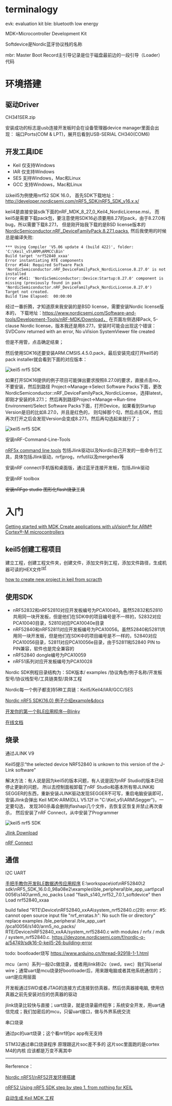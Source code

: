 # terminalogy
evk: evaluation kit
ble: bluetooth low energy

MDK=Microcontroller Development Kit

Softdevice是Nordic蓝牙协议栈的名称

mbr: Master Boot Record主引导记录是位于磁盘最前边的一段引导（Loader）代码

# 环境搭建

## 驱动Driver

CH341SER.zip
	
安装成功的标志是usb连接开发板时会在设备管理器device manager里面会出现：
端口Ports(COM & LPT)，展开后看到USB-SERIAL CH340(COM6)
	
## 开发工具IDE

+ Keil 仅支持Windows
+ IAR 仅支持Windows
+ SES 支持Windows，Mac和Linux
+ GCC 支持Windows，Mac和Linux

以keil5为例使用nrf52 SDK 16.0，
首先SDK下载地址：http://developer.nordicsemi.com/nRF5_SDK/nRF5_SDK_v16.x.x/

keil4是直接安装sdk下面的nRF_MDK_8_27_0_Keil4_NordicLicense.msi，
而keil5是需要下载pack包，要注意使用SDK16必须要用8.27的pack，由于8.27.0有bug，所以需要下载8.27.1，
但是刚开始我下载的是BSD license版本的[NordicSemiconductor.nRF_DeviceFamilyPack.8.27.1.packs](https://developer.nordicsemi.com/nRF5_SDK/pieces/nRF_DeviceFamilyPack/),
然后我使用的时候总是编译失败:
```
*** Using Compiler 'V5.06 update 4 (build 422)', folder: 'C:\Keil_v5\ARM\ARMCC\Bin'
Build target 'nrf52840_xxaa'
Error instantiating RTE components
Error #544: Required Software Pack 'NordicSemiconductor.nRF_DeviceFamilyPack_NordicLicense.8.27.0' is not installed
Error #541: 'NordicSemiconductor::Device:Startup:8.27.0' component is missing (previously found in pack 'NordicSemiconductor.nRF_DeviceFamilyPack_NordicLicense.8.27.0')
Target not created.
Build Time Elapsed:  00:00:00
```
经过一番折腾，才知道原来我安装的是BSD license，需要安装Nordic license版本的，
下载地址：https://www.nordicsemi.com/Software-and-tools/Development-Tools/nRF-MDK/Download，
在页面左侧选择Pack, 5-clause Nordic license，版本我还是用8.27.1，安装时可能会出现这个错误：
SVDConv returned with an error, No uVision SystemViewer file created

但是不用管，点击确定结束；

然后使用SDK16还要安装ARM.CMSIS.4.5.0.pack，最后安装完成打开keil5的pack installer就会看到下面的对应版本：

![keil5 nrf5 SDK](/docs/docs_image/software/hardware/dk_nrf52_01.png)	

如果打开SDK16提供的例子项目可能弹出要求按照8.27.0的要求，直接点击no，不要安装，然后到路径
Project->Manage->Select Software Packs下面，更改NordicSemiconductor::nRF_DeviceFamilyPack_NordicLicense，选择latest，即刚才安装的8.27.1；
然后再到路径Project->Manage->Run-time Environment/Select Software Packs下面，打开Device，如果看到Startup Version是旧的比如8.27.0，并且是红色的，
则勾掉那个勾，然后点击OK，然后再次打开之后会发现Version会变成8.27.1，然后再勾选起来就行了；

![keil5 nrf5 SDK](/docs/docs_image/software/hardware/dk_nrf52_02.png)

安装nRF-Command-Line-Tools

[nRF5x command line tools](https://www.nordicsemi.com/Software-and-tools/Development-Tools/nRF-Command-Line-Tools/Download#infotabs)
包括Jlink驱动以及Nordic自己开发的一些命令行工具，具体包括Jlink驱动，nrfjprog，nrfutil以及mergehex等

安装nRF connect手机版和桌面版，通过蓝牙连接开发板，包括Jlink驱动

安装nRF toolbox

~~安装nRFgo studio 图形化flash烧录工具~~

# 入门

[Getting started with MDK Create applications with µVision® for ARM® Cortex®-M microcontrollers](http://www2.keil.com/docs/default-source/default-document-library/mdk5-getting-started.pdf?sfvrsn=2[NC,L])

## keil5创建工程项目

建立工程，创建工程文件夹，创建文件，添加文件到工程，添加文件路径，生成机器可读的HEX文件<sup>[ref](https://blog.csdn.net/qq_44713454/article/details/98889913)</sup>

[how to create new project in keil from scracth](https://devzone.nordicsemi.com/f/nordic-q-a/9098/how-to-create-new-project-in-keil-from-scracth)
	 
	
## 使用SDK

+ nRF52832和nRF52810对应开发板编号为PCA10040。虽然52832和52810共用同一块开发板，但是他们在SDK中的项目编号是不一样的，52832对应PCA10040目录，52810对应PCA10040e目录
+ nRF52840和nRF52811对应开发板编号为PCA10056。虽然52840和52811共用同一块开发板，但是他们在SDK中的项目编号是不一样的，52840对应PCA10056目录，52811对应PCA10056e目录，由于52811和52840 PIN to PIN兼容，软件也是完全兼容的
+ nRF52840 dongle编号为PCA10059
+ nRF51系列对应开发板编号为PCA10028

Nordic SDK例程目录结构为：SDK版本/ examples /协议角色/例子名称/开发板型号/协议栈型号/工具链类型/具体工程

Nordic每一个例子都支持5种工具链：Keil5/Keil4/IAR/GCC/SES

[Nordic nRF5 SDK(16.0) 例子介绍example&docs](https://www.cnblogs.com/iini/p/9095551.html)

[开发你的第一个BLE应用程序—Blinky](https://www.cnblogs.com/iini/p/8996025.html)
	
[在线文档](https://infocenter.nordicsemi.com/topic/sdk_nrf5_v16.0.0/getting_started_softdevice.html?cp=7_1_1_3)

## 烧录

通过JLINK V9

Keil5提示“the selected device NRF52840 is unkown to this version of the J-Link software”

解决方法：有人说是因为keil5的版本问题，有人说是因为nRF Studio的版本已经停止更新的问题，
所以去控制面板卸载了nRF Studio和基本所有带JLINK和SEGGER的东西，重新安装JLINK驱动发现SEGGER不可写，重启电脑安装即可，
安装Jlink会弹出 Keil MDK-ARM(DLL V5.12f in "C:\Keil_v5\ARM\Segger")，一定要勾选，
发现360杀毒会删除jflashapi几个文件，去恢复区恢复并禁止再次查杀，
然后安装了nRF Connect，从中安装了Programmer

![keil5 nrf5 SDK](/docs/docs_image/software/hardware/dk_nrf52_03.png)

[Jlink Download](https://www.segger.com/downloads/jlink/#J-LinkSoftwareAndDocumentationPack)

[nRF Connect](https://www.nordicsemi.com/Software-and-tools/Development-Tools/nRF-Connect-for-desktop/Download#infotabs)

## 通信

I2C UART

[手把手教你开发BLE数据透传应用程序](https://www.cnblogs.com/iini/p/9095622.html)
E:\workspace\iot\nRF52840\2 sdk\nRF5_SDK_16.0.0_98a08e2\examples\ble_peripheral\ble_app_uart\pca10056\s140\arm5_no_packs
Load "flash_s140_nrf52_7.0.1_softdevice"
then Load nrf52840_xxaa

build failed
"RTE\Device\nRF52840_xxAA\system_nrf52840.c(29): error: #5: cannot open source input file "nrf_erratas.h": No such file or directory"
 replace examples /ble_peripheral /ble_app_uart /pca10056/s140/arm5_no_packs/ RTE/Device/nRF52840_xxAA/system_nrf52840.c  with  modules / nrfx / mdk / system_nrf52840.c.
https://devzone.nordicsemi.com/f/nordic-q-a/54749/sdk16-0-keil5-26-building-error

todo:
bootloader烧写
https://www.arduino.cn/thread-92918-1-1.html

mcu（arm）系列一般i2c做烧录，或者用jlink转i2c（swd，swc）我们叫serial wire；通常uart是mcu烧录好bootloader后，用来跟电脑或者其他系统通信的；uart是应用层面

开发板通过SWD或者JTAG的连接方式连接到仿真器，然后仿真器接电脑,
使用仿真器之前先安装对应的仿真器的驱动 

jlink烧录比较快与直接；uart烧录，就是烧录最终程序；系统安全开发，用uart通信完成；我们加密后的mcu，只留uart接口，做与外界系统交流

串口烧录

通过pc的uart烧录；这个看nrf的pc app有无支持

STM32通过串口烧录程序  原理跟这片soc差不多的
这片soc里面跑的是cortex M4的内核  应该都是万变不离其中


 	
---

Rerference：

[Nordic nRF51/nRF52开发环境搭建](https://www.cnblogs.com/iini/p/9043565.html)	

[nRF52 Using nRF5 SDK step by step 1. from nothing for KEIL](https://www.youtube.com/watch?v=UnssEw1G_Zg)

[自动生成 Keil MDK 工程](https://help.aliyun.com/document_detail/143497.html)
